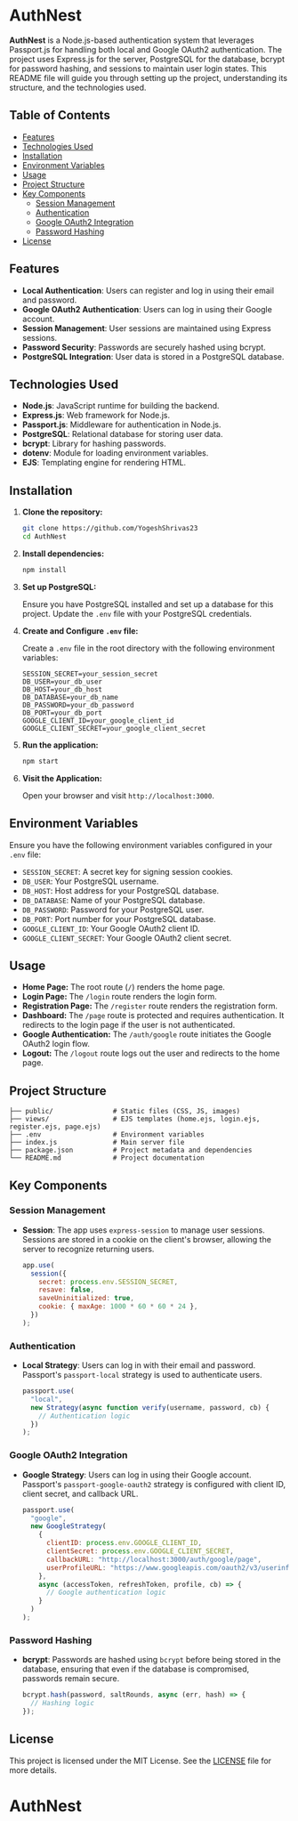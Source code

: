 # AuthNest

**AuthNest** is a Node.js-based authentication system that leverages Passport.js for handling both local and Google OAuth2 authentication. The project uses Express.js for the server, PostgreSQL for the database, bcrypt for password hashing, and sessions to maintain user login states. This README file will guide you through setting up the project, understanding its structure, and the technologies used.

## Table of Contents

- [Features](#features)
- [Technologies Used](#technologies-used)
- [Installation](#installation)
- [Environment Variables](#environment-variables)
- [Usage](#usage)
- [Project Structure](#project-structure)
- [Key Components](#key-components)
  - [Session Management](#session-management)
  - [Authentication](#authentication)
  - [Google OAuth2 Integration](#google-oauth2-integration)
  - [Password Hashing](#password-hashing)
- [License](#license)

## Features

- **Local Authentication**: Users can register and log in using their email and password.
- **Google OAuth2 Authentication**: Users can log in using their Google account.
- **Session Management**: User sessions are maintained using Express sessions.
- **Password Security**: Passwords are securely hashed using bcrypt.
- **PostgreSQL Integration**: User data is stored in a PostgreSQL database.

## Technologies Used

- **Node.js**: JavaScript runtime for building the backend.
- **Express.js**: Web framework for Node.js.
- **Passport.js**: Middleware for authentication in Node.js.
- **PostgreSQL**: Relational database for storing user data.
- **bcrypt**: Library for hashing passwords.
- **dotenv**: Module for loading environment variables.
- **EJS**: Templating engine for rendering HTML.

## Installation

1. **Clone the repository:**

    ```bash
    git clone https://github.com/YogeshShrivas23
    cd AuthNest
    ```

2. **Install dependencies:**

    ```bash
    npm install
    ```

3. **Set up PostgreSQL:**

   Ensure you have PostgreSQL installed and set up a database for this project. Update the `.env` file with your PostgreSQL credentials.

4. **Create and Configure `.env` file:**

   Create a `.env` file in the root directory with the following environment variables:

    ```plaintext
    SESSION_SECRET=your_session_secret
    DB_USER=your_db_user
    DB_HOST=your_db_host
    DB_DATABASE=your_db_name
    DB_PASSWORD=your_db_password
    DB_PORT=your_db_port
    GOOGLE_CLIENT_ID=your_google_client_id
    GOOGLE_CLIENT_SECRET=your_google_client_secret
    ```

5. **Run the application:**

    ```bash
    npm start
    ```

6. **Visit the Application:**

   Open your browser and visit `http://localhost:3000`.

## Environment Variables

Ensure you have the following environment variables configured in your `.env` file:

- `SESSION_SECRET`: A secret key for signing session cookies.
- `DB_USER`: Your PostgreSQL username.
- `DB_HOST`: Host address for your PostgreSQL database.
- `DB_DATABASE`: Name of your PostgreSQL database.
- `DB_PASSWORD`: Password for your PostgreSQL user.
- `DB_PORT`: Port number for your PostgreSQL database.
- `GOOGLE_CLIENT_ID`: Your Google OAuth2 client ID.
- `GOOGLE_CLIENT_SECRET`: Your Google OAuth2 client secret.

## Usage

- **Home Page:** The root route (`/`) renders the home page.
- **Login Page:** The `/login` route renders the login form.
- **Registration Page:** The `/register` route renders the registration form.
- **Dashboard:** The `/page` route is protected and requires authentication. It redirects to the login page if the user is not authenticated.
- **Google Authentication:** The `/auth/google` route initiates the Google OAuth2 login flow.
- **Logout:** The `/logout` route logs out the user and redirects to the home page.

## Project Structure

```plaintext
├── public/               # Static files (CSS, JS, images)
├── views/                # EJS templates (home.ejs, login.ejs, register.ejs, page.ejs)
├── .env                  # Environment variables
├── index.js              # Main server file
├── package.json          # Project metadata and dependencies
└── README.md             # Project documentation
```

## Key Components

### Session Management

- **Session**: The app uses `express-session` to manage user sessions. Sessions are stored in a cookie on the client's browser, allowing the server to recognize returning users.
  
    ```javascript
    app.use(
      session({
        secret: process.env.SESSION_SECRET,
        resave: false,
        saveUninitialized: true,
        cookie: { maxAge: 1000 * 60 * 60 * 24 },
      })
    );
    ```

### Authentication

- **Local Strategy**: Users can log in with their email and password. Passport's `passport-local` strategy is used to authenticate users.
  
    ```javascript
    passport.use(
      "local",
      new Strategy(async function verify(username, password, cb) {
        // Authentication logic
      })
    );
    ```

### Google OAuth2 Integration

- **Google Strategy**: Users can log in using their Google account. Passport's `passport-google-oauth2` strategy is configured with client ID, client secret, and callback URL.

    ```javascript
    passport.use(
      "google",
      new GoogleStrategy(
        {
          clientID: process.env.GOOGLE_CLIENT_ID,
          clientSecret: process.env.GOOGLE_CLIENT_SECRET,
          callbackURL: "http://localhost:3000/auth/google/page",
          userProfileURL: "https://www.googleapis.com/oauth2/v3/userinfo",
        },
        async (accessToken, refreshToken, profile, cb) => {
          // Google authentication logic
        }
      )
    );
    ```

### Password Hashing

- **bcrypt**: Passwords are hashed using `bcrypt` before being stored in the database, ensuring that even if the database is compromised, passwords remain secure.

    ```javascript
    bcrypt.hash(password, saltRounds, async (err, hash) => {
      // Hashing logic
    });
    ```

## License

This project is licensed under the MIT License. See the [LICENSE](LICENSE) file for more details.
# AuthNest
